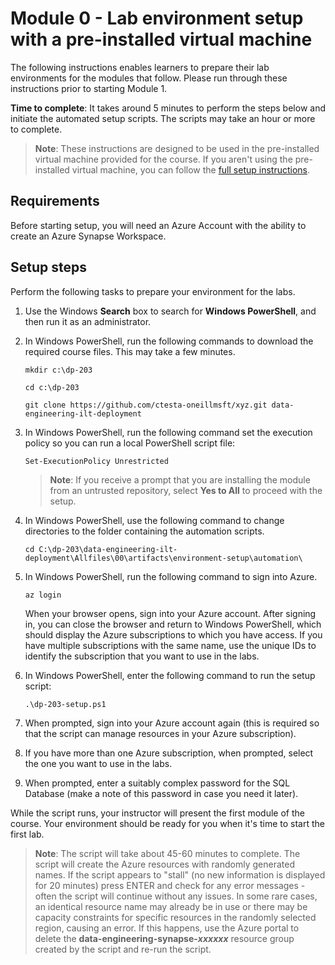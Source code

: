 # Module 0 - Lab environment setup with a pre-installed virtual machine

The following instructions enables learners to prepare their lab environments for the modules that follow. Please run through these instructions prior to starting Module 1.

**Time to complete**: It takes around 5 minutes to perform the steps below and initiate the automated setup scripts. The scripts may take an hour or more to complete.

> **Note**: These instructions are designed to be used in the pre-installed virtual machine provided for the course. If you aren't using the pre-installed virtual machine, you can follow the [full setup instructions](00FullSetupREADME.md).

## Requirements

Before starting setup, you will need an Azure Account with the ability to create an Azure Synapse Workspace.

## Setup steps

Perform the following tasks to prepare your environment for the labs.

1. Use the Windows **Search** box to search for **Windows PowerShell**, and then run it as an administrator.

2. In Windows PowerShell, run the following commands to download the required course files. This may take a few minutes. <!-- Change path when labs are moved to production repo -->

    ```
    mkdir c:\dp-203

    cd c:\dp-203

    git clone https://github.com/ctesta-oneillmsft/xyz.git data-engineering-ilt-deployment
    ```

3. In Windows PowerShell, run the following command set the execution policy so you can run a local PowerShell script file:

    ```
    Set-ExecutionPolicy Unrestricted
    ```

    > **Note**: If you receive a prompt that you are installing the module from an untrusted repository, select **Yes to All** to proceed with the setup.

4. In Windows PowerShell, use the following command to change directories to the folder containing the automation scripts.

    ```
    cd C:\dp-203\data-engineering-ilt-deployment\Allfiles\00\artifacts\environment-setup\automation\
    ```

5. In Windows PowerShell, run the following command to sign into Azure.

    ```
    az login
    ```

    When your browser opens, sign into your Azure account. After signing in, you can close the browser and return to Windows PowerShell, which should display the Azure subscriptions to which you have access. If you have multiple subscriptions with the same name, use the unique IDs to identify the subscription that you want to use in the labs.

6. In Windows PowerShell, enter the following command to run the setup script:

    ```
    .\dp-203-setup.ps1
    ```

7. When prompted, sign into your Azure account again (this is required so that the script can manage resources in your Azure subscription).

8. If you have more than one Azure subscription, when prompted, select the one you want to use in the labs.

9. When prompted, enter a suitably complex password for the SQL Database (make a note of this password in case you need it later).

While the script runs, your instructor will present the first module of the course. Your environment should be ready for you when it's time to start the first lab.

> **Note**: The script will take about 45-60 minutes to complete. The script will create the Azure resources with randomly generated names. If the script appears to "stall" (no new information is displayed for 20 minutes) press ENTER and check for any error messages - often the script will continue without any issues.  In some rare cases, an identical resource name may already be in use or there may be capacity constraints for specific resources in the randomly selected region, causing an error. If this happens, use the Azure portal to delete the **data-engineering-synapse-*xxxxxx*** resource group created by the script and re-run the script.
